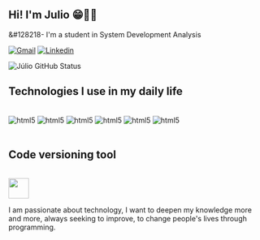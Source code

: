 ## Hi! I'm Julio 😁🤚🏽

&#128218- I'm a student in System Development Analysis


[![Gmail](https://img.shields.io/badge/LinkedIn-0077B5?style=for-the-badge&logo=linkedin&logoColor=white)](https://www.linkedin.com/in/j%C3%BAlio-c%C3%A9sar-reis-a02b37209/)
[![Linkedin](https://img.shields.io/badge/Gmail-D14836?style=for-the-badge&logo=gmail&logoColor=white)](julioreis044@gmial.com)


![Júlio GitHub Status](https://github-readme-stats.vercel.app/api/top-langs/?username=julio-r-ai&layout=compact&langs_count=7&theme=dracula)


## Technologies I use in my daily life

<div style="display: inline_block"><br/>
    <img align="center" alt="html5" src="https://img.shields.io/badge/HTML5-E34F26?style=for-the-badge&logo=html5&logoColor=white">
    <img align="center" alt="html5" src="https://img.shields.io/badge/CSS3-1572B6?style=for-the-badge&logo=css3&logoColor=white">
    <img align="center" alt="html5" src="https://img.shields.io/badge/JavaScript-F7DF1E?style=for-the-badge&logo=javascript&logoColor=black">
    <img align="center" alt="html5" src="https://img.shields.io/badge/React-20232A?style=for-the-badge&logo=react&logoColor=61DAFB">
    <img align="center" alt="html5" src="https://img.shields.io/badge/MySQL-00000F?style=for-the-badge&logo=mysql&logoColor=white">
    <img align="center" alt="html5" src="https://img.shields.io/badge/Node.js-43853D?style=for-the-badge&logo=node.js&logoColor=white"> 
</div>

</br>

## Code versioning tool
</br>
<img src="https://cdn.jsdelivr.net/gh/devicons/devicon/icons/git/git-original.svg" width="40" height="40"/>
</br>

I am passionate about technology, I want to deepen my knowledge more and more, always seeking to improve, to change people's lives through programming.

